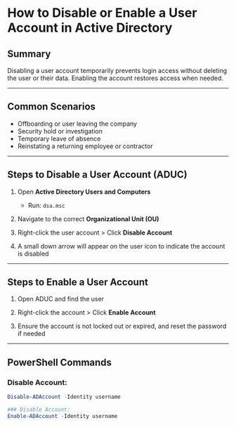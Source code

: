 # How to Disable or Enable a User Account in Active Directory

## Summary
Disabling a user account temporarily prevents login access without deleting the user or their data. Enabling the account restores access when needed.

---

## Common Scenarios
- Offboarding or user leaving the company
- Security hold or investigation
- Temporary leave of absence
- Reinstating a returning employee or contractor

---

## Steps to Disable a User Account (ADUC)

1. Open **Active Directory Users and Computers**
   - Run: `dsa.msc`

2. Navigate to the correct **Organizational Unit (OU)**

3. Right-click the user account > Click **Disable Account**

4. A small down arrow will appear on the user icon to indicate the account is disabled

---

## Steps to Enable a User Account

1. Open ADUC and find the user

2. Right-click the account > Click **Enable Account**

3. Ensure the account is not locked out or expired, and reset the password if needed

---

## PowerShell Commands

### Disable Account:
```powershell
Disable-ADAccount -Identity username

### Disable Account:
Enable-ADAccount -Identity username
